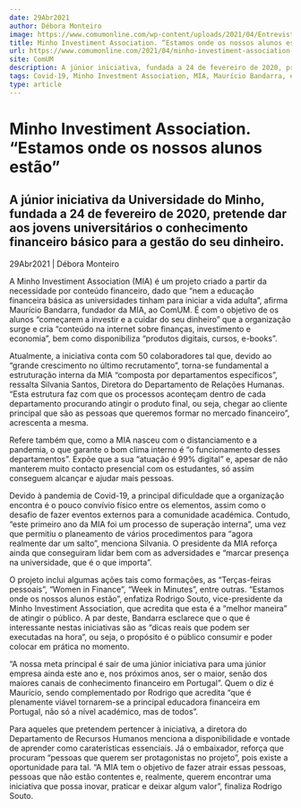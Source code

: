 ```yaml
---
date: 29Abr2021
author: Débora Monteiro
image: https://www.comumonline.com/wp-content/uploads/2021/04/EntrevistaMIA_MargaridaAlves-17-1500x1000.jpg
title: Minho Investiment Association. “Estamos onde os nossos alunos estão”
url: https://www.comumonline.com/2021/04/minho-investiment-association-estamos-onde-os-nossos-alunos-estao/
site: ComUM
description: A júnior iniciativa, fundada a 24 de fevereiro de 2020, pretende dar aos jovens universitários conhecimento financeiro básico para a gestão do seu dinheiro.
tags: Covid-19, Minho Investment Association, MIA, Maurício Bandarra, educação financeira, Rodrigo Souto, Silvania Santos
type: article
---
```



# Minho Investiment Association. “Estamos onde os nossos alunos estão”

## A júnior iniciativa da Universidade do Minho, fundada a 24 de fevereiro de 2020, pretende dar aos jovens universitários o conhecimento financeiro básico para a gestão do seu dinheiro.

29Abr2021 | Débora Monteiro

A Minho Investiment Association (MIA) é um projeto criado a partir da necessidade por conteúdo financeiro, dado que “nem a educação financeira básica as universidades tinham para iniciar a vida adulta”, afirma Maurício Bandarra, fundador da MIA, ao ComUM. É com o objetivo de os alunos “começarem a investir e a cuidar do seu dinheiro” que a organização surge e cria “conteúdo na internet sobre finanças, investimento e economia”, bem como disponibiliza “produtos digitais, cursos, e-books”.

Atualmente, a iniciativa conta com 50 colaboradores tal que, devido ao “grande crescimento no último recrutamento”, torna-se fundamental a estruturação interna da MIA “composta por departamentos específicos”, ressalta Silvania Santos, Diretora do Departamento de Relações Humanas. “Esta estrutura faz com que os processos aconteçam dentro de cada departamento procurando atingir o produto final, ou seja, chegar ao cliente principal que são as pessoas que queremos formar no mercado financeiro”, acrescenta a mesma.

Refere também que, como a MIA nasceu com o distanciamento e a pandemia, o que garante o bom clima interno é “o funcionamento desses departamentos”. Expõe que a sua “atuação é 99% digital” e, apesar de não manterem muito contacto presencial com os estudantes, só assim conseguem alcançar e ajudar mais pessoas.

Devido à pandemia de Covid-19, a principal dificuldade que a organização encontra é o pouco convívio físico entre os elementos, assim como o desafio de fazer eventos externos para a comunidade académica. Contudo, “este primeiro ano da MIA foi um processo de superação interna”, uma vez que permitiu o planeamento de vários procedimentos para “agora realmente dar um salto”, menciona Silvania. O presidente da MIA reforça ainda que conseguiram lidar bem com as adversidades e “marcar presença na universidade, que é o que importa”.

O projeto inclui algumas ações tais como formações, as “Terças-feiras pessoais”, “Women in Finance”, “Week in Minutes”, entre outras. “Estamos onde os nossos alunos estão”, enfatiza Rodrigo Souto, vice-presidente da Minho Investiment Association, que acredita que esta é a “melhor maneira” de atingir o público. A par deste, Bandarra esclarece que o que é interessante nestas iniciativas são as “dicas reais que podem ser executadas na hora”, ou seja, o propósito é o público consumir e poder colocar em prática no momento.

“A nossa meta principal é sair de uma júnior iniciativa para uma júnior empresa ainda este ano e, nos próximos anos, ser o maior, senão dos maiores canais de conhecimento financeiro em Portugal”. Quem o diz é Maurício, sendo complementado por Rodrigo que acredita “que é plenamente viável tornarem-se a principal educadora financeira em Portugal, não só a nível académico, mas de todos”.

Para aqueles que pretendem pertencer à iniciativa, a diretora do Departamento de Recursos Humanos menciona a disponibilidade e vontade de aprender como caraterísticas essenciais. Já o embaixador, reforça que procuram “pessoas que querem ser protagonistas no projeto”, pois existe a oportunidade para tal. “A MIA tem o objetivo de fazer atrair essas pessoas, pessoas que não estão contentes e, realmente, querem encontrar uma iniciativa que possa inovar, praticar e deixar algum valor”, finaliza Rodrigo Souto.

